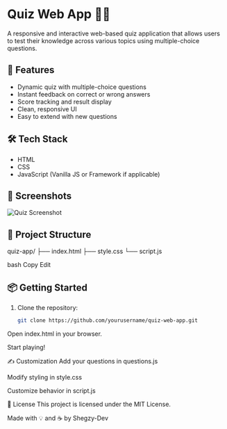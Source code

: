 # Quiz Web App 🧠✨

A responsive and interactive web-based quiz application that allows users to test their knowledge across various topics using multiple-choice questions.

## 🚀 Features

- Dynamic quiz with multiple-choice questions
- Instant feedback on correct or wrong answers
- Score tracking and result display
- Clean, responsive UI
- Easy to extend with new questions

## 🛠️ Tech Stack

- HTML
- CSS
- JavaScript (Vanilla JS or Framework if applicable)

## 📸 Screenshots

![Quiz Screenshot](screenshot.png) <!-- Replace with your actual screenshot if available -->

## 📂 Project Structure

quiz-app/
├── index.html
├── style.css
└── script.js

bash
Copy
Edit

## 📦 Getting Started

1. Clone the repository:
   ```bash
   git clone https://github.com/yourusername/quiz-web-app.git
Open index.html in your browser.

Start playing!

✍️ Customization
Add your questions in questions.js

Modify styling in style.css

Customize behavior in script.js

📄 License
This project is licensed under the MIT License.

Made with 💡 and ☕ by Shegzy-Dev
